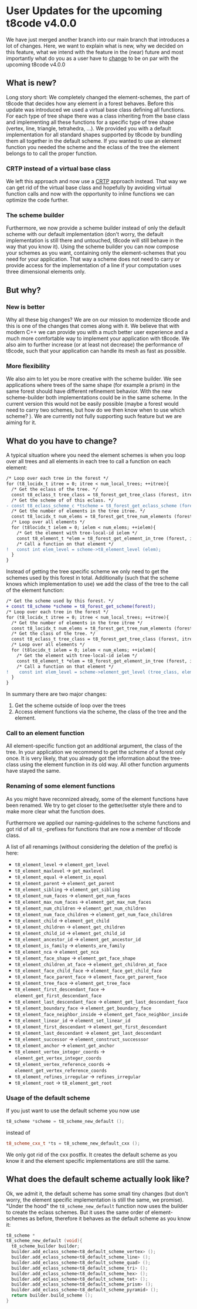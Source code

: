# User Updates for the upcoming t8code v4.0.0

We have just merged another branch into our main branch that introduces a lot of changes. Here, we want to explain what is new, why we decided on this feature, what we intend with the feature in the (near) future and most importantly what do you as a user have to [change](#what-do-you-have-to-change) to be on par with the upcoming t8code v4.0.0

## What is new?
Long story short: We completely changed the element-schemes, the part of t8code that decides how any element in a forest behaves. Before this update was introduced we used a virtual base class defining all functions. For each type of tree shape there was a class inheriting from the base class and implementing all these functions for a specific type of tree shape (vertex, line, triangle, tetrahedra, ...). 
We provided you with a default implementation for all standard shapes supported by t8code by bundling them all together in the default scheme. 
If you wanted to use an element function you needed the scheme and the eclass of the tree the element belongs to to call the proper function. 

### CRTP instead of a virtual base class
We left this approach and now use a [CRTP](https://www.fluentcpp.com/2017/05/16/what-the-crtp-brings-to-code/) approach instead. That way we can get rid of the virtual base class and hopefully by avoiding virtual function calls and now with the opportunity to inline functions we can optimize the code further. 

### The scheme builder
Furthermore, we now provide a scheme builder instead of only the default scheme with our default implementation (don't worry, the default implementation is still there and untouched, t8code will still behave in the way that you know it). 
Using the scheme builder you can now compose your schemes as you want, containing only the element-schemes that you need for your application. That way a scheme does not need to carry or provide access for the implementation of a line if your computation uses three dimensional elements only. 

## But why?
### New is better
Why all these big changes? We are on our mission to modernize t8code and this is one of the changes that comes along with it. We believe that with modern C++ we can provide you with a much better user experience and a much more comfortable way to implement your application with t8code. We also aim to further increase (or at least not decrease) the performance of t8code, such that your application can handle its mesh as fast as possible.

### More flexibility
We also aim to let you be more creative with the scheme builder. We see applications where trees of the same shape (for example a prism) in the same forest should have different refinement behavior. With the new scheme-builder both implementations could be in the same scheme. In the current version this would not be easily possible (maybe a forest would need to carry two schemes, but how do we then know when to use which scheme? ). We are currently not fully supporting such feature but we are aiming for it. 

## What do you have to change?
A typical situation where you need the element schemes is when you loop over all trees and all elements in each tree to call a function on each element:
```diff
/* Loop over each tree in the forest */
for (t8_locidx_t itree = 0; itree < num_local_trees; ++itree){
  /* Get the eclass of the tree. */
  const t8_eclass_t tree_class = t8_forest_get_tree_class (forest, itree);
  /* Get the scheme of of this eclass. */
- const t8_eclass_scheme_c *tscheme = t8_forest_get_eclass_scheme (forest_from, tree_class);
  /* Get the number of elements in the tree itree. */
  const t8_locidx_t num_elems = t8_forest_get_tree_num_elements (forest, itree);
  /* Loop over all elements */
  for (t8locidx_t ielem = 0; ielem < num_elems; ++ielem){
    /* Get the element with tree-local-id ielem */
    const t8_element_t *elem = t8_forest_get_element_in_tree (forest, itree, ielem);
    /* Call a function on that element */
!   const int elem_level = scheme->t8_element_level (elem);
  }
}
```

Instead of getting the tree specific scheme we only need to get the schemes used by this forest in total. Additionally (such that the scheme knows which implementation to use) we add the class of the tree to the call of the element function:
```diff
/* Get the scheme used by this forest. */
+ const t8_scheme *scheme = t8_forest_get_scheme(forest);
/* Loop over each tree in the forest */
for (t8_locidx_t itree = 0; itree < num_local_trees; ++itree){
  /* Get the number of elements in the tree itree */
  const t8_locidx_t num_elems = t8_forest_get_tree_num_elements (forest, itree);
  /* Get the class of the tree. */
  const t8_eclass_t tree_class = t8_forest_get_tree_class (forest, itree);
  /* Loop over all elements */
  for (t8locidx_t ielem = 0; ielem < num_elems; ++ielem){
    /* Get the element with tree-local-id ielem */
    const t8_element_t *elem = t8_forest_get_element_in_tree (forest, itree, ielem);
    /* Call a function on that element */
!    const int elem_level = scheme->element_get_level (tree_class, elem);
  }
}
```

In summary there are two major changes:
 1. Get the scheme outside of loop over the trees
 2. Access element functions via the scheme, the class of the tree and the element.

### Call to an element function
All element-specific function got an additional argument, the class of the tree. In your application we recommend to get the scheme of a forest only once. It is very likely, that you already got the information about the tree-class using the element function in its old way. All other function arguments have stayed the same. 

### Renaming of some element functions
As you might have reconnized already, some of the element functions have been renamed. We try to get closer to the getter/setter style there and to make more clear what the function does. 

Furthermore we applied our naming-guidelines to the scheme functions and got rid of all `t8_`-prefixes for functions that are now a member of t8code class. 

A list of all renamings (without considering the deletion of the prefix) is here:

- `t8_element_level` -> `element_get_level`
- `t8_element_maxlevel` -> `get_maxlevel`
- `t8_element_equal` -> `element_is_equal`
- `t8_element_parent` -> `element_get_parent`
- `t8_element_sibling` -> `element_get_sibling`
- `t8_element_num_faces` -> `element_get_num_faces`
- `t8_element_max_num_faces` -> `element_get_max_num_faces`
- `t8_element_num_children` -> `element_get_num_children`
- `t8_element_num_face_children` -> `element_get_num_face_children`
- `t8_element_child` -> `element_get_child`
- `t8_element_children` -> `element_get_children`
- `t8_element_child_id` -> `element_get_child_id`
- `t8_element_ancestor_id` -> `element_get_ancestor_id`
- `t8_element_is_family` -> `elements_are_family`
- `t8_element_nca` -> `element_get_nca`
- `t8_element_face_shape` -> `element_get_face_shape`
- `t8_element_children_at_face` -> `element_get_children_at_face`
- `t8_element_face_child_face` -> `element_face_get_child_face`
- `t8_element_face_parent_face` -> `element_face_get_parent_face`
- `t8_element_tree_face` -> `element_get_tree_face`
- `t8_element_first_descendant_face` -> `element_get_first_descendant_face`
- `t8_element_last_descendant_face` -> `element_get_last_descendant_face`
- `t8_element_boundary_face` -> `element_get_boundary_face`
- `t8_element_face_neighbor_inside` -> `element_get_face_neighbor_inside`
- `t8_element_linear_id` -> `element_set_linear_id`
- `t8_element_first_descendant` -> `element_get_first_descendant`
- `t8_element_last_descendant` -> `element_get_last_descendant`
- `t8_element_successor` -> `element_construct_successsor`
- `t8_element_anchor` -> `element_get_anchor`
- `t8_element_vertex_integer_coords` -> `element_get_vertex_integer_coords`
- `t8_element_vertex_reference_coords` -> `element_get_vertex_reference_coords`
- `t8_element_refines_irregular` -> `refines_irregular`
- `t8_element_root` -> `t8_element_get_root`


### Usage of the default scheme
If you just want to use the default scheme you now use
```cpp
t8_scheme *scheme = t8_scheme_new_default ();
```

instead of
```cpp
t8_scheme_cxx_t *ts = t8_scheme_new_default_cxx ();
```
We only got rid of the cxx postfix. It creates the default scheme as you know it and the element specific implementations are still the same. 

## What does the default scheme actually look like?
Ok, we admit it, the default scheme has some small tiny changes (but don't worry, the element specific implementation is still the same, we promise). 
"Under the hood" the `t8_scheme_new_default` function now uses the builder to create the eclass schemes. But it uses the same order of element-schemes as before, therefore it behaves as the default scheme as you know it:
```cpp
t8_scheme *
t8_scheme_new_default (void){
  t8_scheme_builder builder;
  builder.add_eclass_scheme<t8_default_scheme_vertex> ();
  builder.add_eclass_scheme<t8_default_scheme_line> ();
  builder.add_eclass_scheme<t8_default_scheme_quad> ();
  builder.add_eclass_scheme<t8_default_scheme_tri> ();
  builder.add_eclass_scheme<t8_default_scheme_hex> ();
  builder.add_eclass_scheme<t8_default_scheme_tet> ();
  builder.add_eclass_scheme<t8_default_scheme_prism> ();
  builder.add_eclass_scheme<t8_default_scheme_pyramid> ();
  return builder.build_scheme ();
}
```